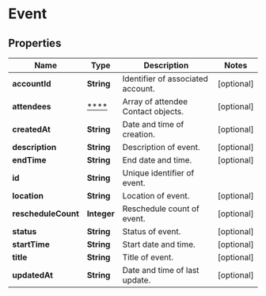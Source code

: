 
# Event

## Properties
Name | Type | Description | Notes
------------ | ------------- | ------------- | -------------
**accountId** | **String** | Identifier of associated account. |  [optional]
**attendees** | [****](.md) | Array of attendee Contact objects. |  [optional]
**createdAt** | **String** | Date and time of creation. |  [optional]
**description** | **String** | Description of event. |  [optional]
**endTime** | **String** | End date and time. |  [optional]
**id** | **String** | Unique identifier of event. | 
**location** | **String** | Location of event. |  [optional]
**rescheduleCount** | **Integer** | Reschedule count of event. |  [optional]
**status** | **String** | Status of event. |  [optional]
**startTime** | **String** | Start date and time. |  [optional]
**title** | **String** | Title of event. |  [optional]
**updatedAt** | **String** | Date and time of last update. |  [optional]



